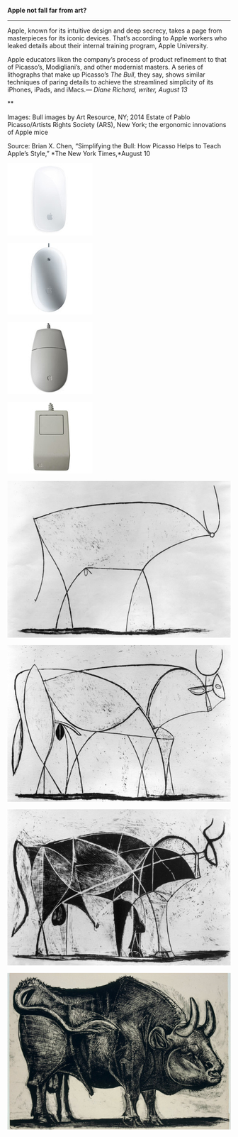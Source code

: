 **Apple not fall far from art?**

****

Apple, known for its intuitive design and deep secrecy, takes a page from masterpieces for its iconic devices. That’s according to Apple workers who leaked details about their internal training program, Apple University.

Apple educators liken the company’s process of product refinement to that of Picasso’s, Modigliani’s, and other modernist masters. A series of lithographs that make up Picasso’s *The Bull*, they say, shows similar techniques of paring details to achieve the streamlined simplicity of its iPhones, iPads, and iMacs.*—* *Diane Richard, writer, August 13*

**

Images: Bull images by Art Resource, NY; 2014 Estate of Pablo Picasso/Artists Rights Society (ARS), New York; the ergonomic innovations of Apple mice

Source: Brian X. Chen, “Simplifying the Bull: How Picasso Helps to Teach Apple’s Style,” *The New York Times,*August 10

![](../images/14-08-13_62.73.1_AppleEDIT-8.jpeg)

![](../images/14-08-13_62.73.1_AppleEDIT-7.jpeg)

![](../images/14-08-13_62.73.1_AppleEDIT-6.jpeg)

![](../images/14-08-13_62.73.1_AppleEDIT-5.jpeg)

![](../images/14-08-13_62.73.1_AppleEDIT-4.jpeg)

![](../images/14-08-13_62.73.1_AppleEDIT-3.jpeg)

![](../images/14-08-13_62.73.1_AppleEDIT-2.jpeg)

![](../images/14-08-13_62.73.1_AppleEDIT-1.jpeg)

